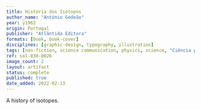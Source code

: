 ```yaml
---
title: História dos Isótopos
author_name: "António Gedeão"
year: y1962
origin: Portugal
publisher: "Atlântida Editora"
formats: [book, book-cover]
disciplines: [graphic-design, typography, illustration]
tags: [non-fiction, science communication, physics, science, "Ciência para Gente Nova"]
ref: sol-030-0026
image_count: 2
layout: artifact
status: complete
published: true
date_added: 2022-02-13
---
```


A history of isotopes.
